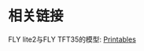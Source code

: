 # 相关链接

FLY lite2与FLY TFT35的模型: [Printables](https://www.printables.com/model/527626-fly-pi-lite2-fly-tft35-holder-for-voron"点击即可跳转")

